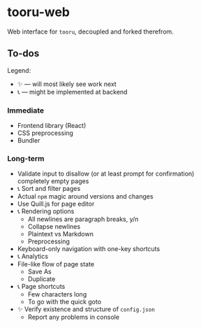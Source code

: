 # tooru-web

Web interface for `tooru`, decoupled and forked therefrom.

## To-dos

Legend:

- ✨ — will most likely see work next
- 📞 — might be implemented at backend

### Immediate

- Frontend library (React)
- CSS preprocessing
- Bundler

### Long-term

- Validate input to disallow (or at least prompt for confirmation) completely empty pages
- 📞 Sort and filter pages
- Actual `npm` magic around versions and changes
- Use Quill.js for page editor
- 📞 Rendering options
  - All newlines are paragraph breaks, y/n
  - Collapse newlines
  - Plaintext vs Markdown
  - Preprocessing
- Keyboard-only navigation with one-key shortcuts
- 📞 Analytics
- File-like flow of page state
  - Save As
  - Duplicate
- 📞 Page shortcuts
  - Few characters long
  - To go with the quick goto
- ✨ Verify existence and structure of `config.json`
  - Report any problems in console
